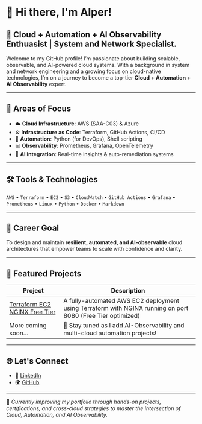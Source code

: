 # 👋 Hi there, I'm Alper!

## 🚀 Cloud + Automation + AI Observability Enthuasist | System and Network Specialist.

Welcome to my GitHub profile! I’m passionate about building scalable, observable, and AI-powered cloud systems. With a background in system and network engineering and a growing focus on cloud-native technologies, I’m on a journey to become a top-tier **Cloud + Automation + AI Observability** expert.

---

## 🧠 Areas of Focus

- ☁️ **Cloud Infrastructure**: AWS (SAA-C03) & Azure
- ⚙️ **Infrastructure as Code**: Terraform, GitHub Actions, CI/CD
- 🧩 **Automation**: Python (for DevOps), Shell scripting
- 📊 **Observability**: Prometheus, Grafana, OpenTelemetry
- 🤖 **AI Integration**: Real-time insights & auto-remediation systems

---

## 🛠️ Tools & Technologies

`AWS` • `Terraform` • `EC2` • `S3` • `CloudWatch` • `GitHub Actions` • `Grafana` • `Prometheus` • `Linux` • `Python` • `Docker`  • `Markdown`

---

## 🎯 Career Goal

To design and maintain **resilient, automated, and AI-observable** cloud architectures that empower teams to scale with confidence and clarity.

---

## 📌 Featured Projects

| Project | Description |
|--------|-------------|
| [Terraform EC2 NGINX Free Tier](https://github.com/alpercevizz/terraform-ec2-nginx-free-tier) | A fully-automated AWS EC2 deployment using Terraform with NGINX running on port 8080 (Free Tier optimized) |
| More coming soon... | 🚧 Stay tuned as I add AI-Observability and multi-cloud automation projects! |

---

## 🌐 Let's Connect

- 💼 [LinkedIn](https://www.linkedin.com/in/alpercevizz/)
- 🌍 [GitHub](https://github.com/alpercevizz)

---

🔄 *Currently improving my portfolio through hands-on projects, certifications, and cross-cloud strategies to master the intersection of Cloud, Automation, and AI Observability.*
